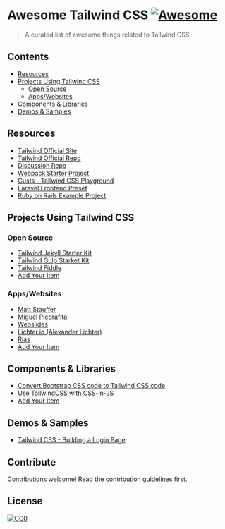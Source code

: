 # Awesome Tailwind CSS [![Awesome](https://awesome.re/badge.svg)](https://awesome.re)

> A curated list of awesome things related to Tailwind CSS


## Contents

- [Resources](#resources)
- [Projects Using Tailwind CSS](#projects-using-tailwind-css)
  - [Open Source](#open-source)
  - [Apps/Websites](#appswebsites)
- [Components & Libraries](#components--libraries)
- [Demos & Samples](#demos--samples)


## Resources

- [Tailwind Official Site](https://tailwindcss.com)
- [Tailwind Official Repo](https://github.com/tailwindcss/tailwindcss)
- [Discussion Repo](https://github.com/tailwindcss/discuss)
- [Webpack Starter Project](https://github.com/tailwindcss/webpack-starter)
- [Gusts - Tailwind CSS Playground](https://gustscss.com/)
- [Laravel Frontend Preset](https://github.com/laravel-frontend-presets/tailwindcss)
- [Ruby on Rails Example Project](https://github.com/jvanbaarsen/tailwindcss-rails-example)


## Projects Using Tailwind CSS

### Open Source

- [Tailwind Jekyll Starter Kit](https://github.com/taylorbryant/tailwind-jekyll)
- [Tailwind Gulp Starket Kit](https://github.com/simonswiss/tailwind-starter)
- [Tailwind Fiddle](https://tailwind.unravel.eu)
- [Add Your Item](https://github.com/merchedhq/awesome-tailwindcss/pulls)

### Apps/Websites

- [Matt Stauffer](https://mattstauffer.com/)
- [Miguel Piedrafita](https://miguelpiedrafita.com/)
- [Webslides](https://slides.zone)
- [Lichter.io (Alexander Lichter)](https://lichter.io)
- [Rias](https://rias.be)
- [Add Your Item](https://github.com/merchedhq/awesome-tailwindcss/pulls)


## Components & Libraries

- [Convert Bootstrap CSS code to Tailwind CSS code](https://github.com/awssat/tailwindo)
- [Use TailwindCSS with CSS-in-JS](https://medium.com/@AndrewDelPrete/using-tailwindcss-with-css-in-js-32ae6796f95c)
- [Add Your Item](https://github.com/merchedhq/awesome-tailwindcss/pulls)


## Demos & Samples

- [Tailwind CSS - Building a Login Page](https://mustafaaloko.github.io/2017/tailwind-css-building-a-login-page/)


## Contribute

Contributions welcome! Read the [contribution guidelines](contributing.md) first.


## License

[![CC0](http://mirrors.creativecommons.org/presskit/buttons/88x31/svg/cc-zero.svg)](http://creativecommons.org/publicdomain/zero/1.0)
